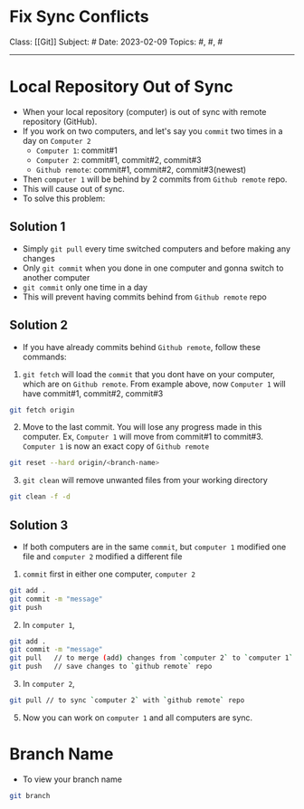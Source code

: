 # Fix Sync Conflicts
Class: [[Git]]
Subject: #
Date: 2023-02-09
Topics: #, #, # 

---

# Local Repository Out of Sync

- When your local repository (computer) is out of sync with remote repository (GitHub).
- If you work on two computers, and let's say you `commit` two times in a day on `Computer 2` 
	- `Computer 1`: commit#1
	- `Computer 2`: commit#1, commit#2, commit#3
	- `Github remote`: commit#1, commit#2, commit#3(newest)
- Then `computer 1` will be behind by 2 commits from `Github remote` repo.
- This will cause out of sync.
- To solve this problem:

## Solution 1
- Simply `git pull` every time switched computers and before making any changes
- Only `git commit` when you done in one computer and gonna switch to another computer
- `git commit` only one time in a day
- This will prevent having commits behind from `Github remote` repo

## Solution 2

- If you have already commits behind `Github remote`, follow these commands:

1.  `git fetch` will load the `commit` that you dont have on your computer, which are on `Github remote`. From example above, now `Computer 1` will have commit#1, commit#2, commit#3
```bash
git fetch origin
```

2. Move to the last commit. You will lose any progress made in this computer. Ex, `Computer 1` will move from commit#1 to commit#3. `Computer 1` is now an exact copy of `Github remote`
```bash
git reset --hard origin/<branch-name>
```

3. `git clean` will remove unwanted files from your working directory
```bash
git clean -f -d
```

## Solution 3
- If both computers are in the same `commit`, but `computer 1` modified one file and `computer 2` modified a different file

1. `commit` first in either one computer, `computer 2`
```bash
git add .
git commit -m "message"
git push
```

2. In `computer 1`, 
```bash
git add .
git commit -m "message"
git pull   // to merge (add) changes from `computer 2` to `computer 1`
git push   // save changes to `github remote` repo
```

3. In `computer 2`,
```bash
git pull // to sync `computer 2` with `github remote` repo 
```

5. Now you can work on `computer 1` and all computers are sync.

# Branch Name
- To view your branch name
```bash
git branch
```
